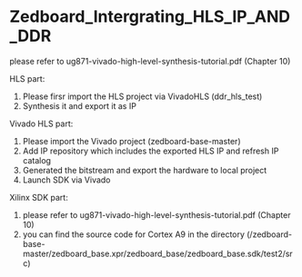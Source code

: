 # Zedboard_Intergrating_HLS_IP_AND_DDR

please refer to ug871-vivado-high-level-synthesis-tutorial.pdf (Chapter 10)


HLS part:
1. Please firsr import the HLS project via VivadoHLS (ddr_hls_test)
2. Synthesis it and export it as IP

Vivado HLS part:
1. Please import the Vivado project (zedboard-base-master)
2. Add IP repository which includes the exported HLS IP and refresh IP catalog
3. Generated the bitstream and export the hardware to local project
4. Launch SDK via Vivado

Xilinx SDK part:
1. please refer to ug871-vivado-high-level-synthesis-tutorial.pdf (Chapter 10)
2. you can find the source code for Cortex A9 in the directory (/zedboard-base-master/zedboard_base.xpr/zedboard_base/zedboard_base.sdk/test2/src)

